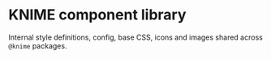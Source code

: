 # KNIME component library

Internal style definitions, config, base CSS, icons and images shared across `@knime` packages.
